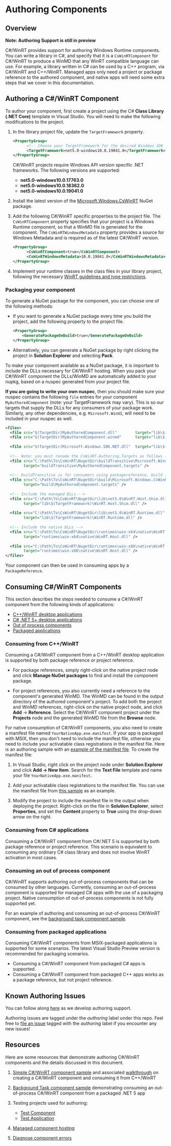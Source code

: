 # Authoring Components

## Overview

**Note: Authoring Support is still in preview**

C#/WinRT provides support for authoring Windows Runtime components. You can write a library in C#, and specify that it is a `CsWinRTComponent` for C#/WinRT to produce a WinMD that any WinRT compatible language can use. For example, a library written in C# can be used by a C++ program, via C#/WinRT and C++/WinRT.
Managed apps only need a project or package reference to the authored component, and native apps will need some extra steps that we cover in this documentation.

## Authoring a C#/WinRT Component

To author your component, first create a project using the C# **Class Library (.NET Core)** template in Visual Studio. You will need to make the following modifications to the project.

1. In the library project file, update the `TargetFramework` property.

      ```xml
      <PropertyGroup>
            <!-- Choose your TargetFramework for the desired Windows SDK projection -->
            <TargetFramework>net5.0-windows10.0.19041.0</TargetFramework>
      </PropertyGroup>
      ```

      C#/WinRT projects require Windows API version specific .NET frameworks. The following versions are supported:

      - **net5.0-windows10.0.17763.0**
      - **net5.0-windows10.0.18362.0**
      - **net5.0-windows10.0.19041.0**

2. Install the latest version of the [Microsoft.Windows.CsWinRT](https://www.nuget.org/packages/Microsoft.Windows.CsWinRT) NuGet package.

3. Add the following C#/WinRT specific properties to the project file. The `CsWinRTComponent` property specifies that your project is a Windows Runtime component, so that a WinMD file is generated for the component. The `CsWinRTWindowsMetadata` property provides a source for Windows Metadata and is required as of the latest C#/WinRT version.

      ```xml
      <PropertyGroup>
            <CsWinRTComponent>true</CsWinRTComponent>
            <CsWinRTWindowsMetadata>10.0.19041.0</CsWinRTWindowsMetadata>
      </PropertyGroup>
      ```

4. Implement your runtime classes in the class files in your library project, following the necessary [WinRT guidelines and type restrictions](https://docs.microsoft.com/windows/uwp/winrt-components/creating-windows-runtime-components-in-csharp-and-visual-basic#declaring-types-in-windows-runtime-components).


### Packaging your component

To generate a NuGet package for the component, you can choose one of the following methods:

- If you want to generate a NuGet package every time you build the project, add the following property to the project file.

    ```xml
    <PropertyGroup>
        <GeneratePackageOnBuild>true</GeneratePackageOnBuild>
    </PropertyGroup>
    ```

- Alternatively, you can generate a NuGet package by right clicking the project in **Solution Explorer** and selecting **Pack**.

To make your component available as a NuGet package, it is important to include the DLLs necessary for C#/WinRT hosting. When you pack your C#/WinRT component the DLLs/WinMD are automatically added to your nupkg, based on a nuspec generated from your project file.

**If you are going to write your own nuspec**, then you should make sure your nuspec contains the following ```file``` entries for your component ```MyAuthoredComponent``` (note: your TargetFramework may vary). This is so our targets that supply the DLLs for any consumers of your package work.  
Similarly, any other dependencies, e.g. `Microsoft.WinUI`, will need to be included in your nuspec as well.

``` xml
<files>
  <file src="$(TargetDir)MyAuthoredComponent.dll"        target="lib\$(TargetFramework)\MyAuthoredComponent.dll" />
  <file src="$(TargetDir)MyAuthoredComponent.winmd"      target="lib\$(TargetFramework)\winmd\MyAuthoredComponent.winmd" />
  
  <file src="$(TargetDir)Microsoft.Windows.SDK.NET.dll"  target="lib\$(TargetFramework)\Microsoft.Windows.SDK.NET.dll" />
   
  <!-- Note: you must rename the CsWinRT.Authoring.Targets as follows -->
  <file src="C:\Path\To\CsWinRT\NugetDir\buildTransitive\Microsoft.Windows.CsWinRT.Authoring.targets"   
        target="buildTransitive\MyAuthoredComponent.targets" />
        
  <!-- buildTransitive is for consumers using packagereference, build is for consumers using packages.config --> 
  <file src="C:\Path\To\CsWinRT\NugetDir\build\Microsoft.Windows.CsWinRT.Authoring.targets"       
        target="build\MyAuthoredComponent.targets" />
   
  <!-- Include the managed DLLs -->
  <file src="C:\Path\To\CsWinRT\NugetDir\lib\net5.0\WinRT.Host.Shim.dll"                                  
        target="lib\$(TargetFramework)\WinRT.Host.Shim.dll" />
    
  <file src="C:\Path\To\CsWinRT\NugetDir\lib\net5.0\WinRT.Runtime.dll"                                  
        target="lib\$(TargetFramework)\WinRT.Runtime.dll" />
    
  <!-- Include the native DLLs -->
  <file src="C:\Path\To\CsWinRT\NugetDir\runtimes\win-x64\native\WinRT.Host.dll"                                  
        target="runtimes\win-x64\native\WinRT.Host.dll" />
    
  <file src="C:\Path\To\CsWinRT\NugetDir\runtimes\win-x86\native\WinRT.Host.dll"                                  
        target="runtimes\win-x86\native\WinRT.Host.dll" />
</files>
```

Your component can then be used in consuming apps by a `PackageReference`.

## Consuming C#/WinRT Components

This section describes the steps needed to consume a C#/WinRT component from the following kinds of applications:

- [C++/WinRT desktop applications](#Consuming-from-C++/WinRT)
- [C# .NET 5+ desktop applications](#Consuming-from-C#-applications)
- [Out of process components](#Consuming-out-of-process-components)
- [Packaged applications](#Consuming-from-packaged-applications)

### Consuming from C++/WinRT

Consuming a C#/WinRT component from a C++/WinRT desktop application is supported by both package reference or project reference.

- For package references, simply right-click on the native project node and click **Manage NuGet packages** to find and install the component package.

- For project references, you also currently need a reference to the component's generated WinMD. The WinMD can be found in the output directory of the authored component's project. To add both the project and WinMD references, right-click on the native project node, and click **Add** -> **Reference**. Select the C#/WinRT component project under the **Projects** node and the generated WinMD file from the **Browse** node.

For native consumption of C#/WinRT components, you also need to create a manifest file named `YourNativeApp.exe.manifest`. If your app is packaged with MSIX, then you don't need to include the manifest file, otherwise you need to include your activatable class registrations in the manifest file. Here is an authoring sample with an [example of the manifest file](https://github.com/microsoft/CsWinRT/tree/master/src/Samples/AuthoringDemo/CppConsoleApp). To create the manifest file:

1. In Visual Studio, right click on the project node under **Solution Explorer** and click **Add -> New Item**. Search for the **Text File** template and name your file `YourNativeApp.exe.manifest`.

2. Add your activatable class registrations to the manifest file. You can use the manifest file from [this sample](https://github.com/microsoft/CsWinRT/tree/master/src/Samples/AuthoringDemo/CppConsoleApp) as an example.

3. Modify the project to include the manifest file in the output when deploying the project. Right-click on the file in **Solution Explorer**, select **Properties**, and set the **Content** property to **True** using the drop-down arrow on the right.

### Consuming from C# applications

Consuming a C#/WinRT component from C#/.NET 5 is supported by both package reference or project reference. This scenario is equivalent to consuming any ordinary C# class library and does not involve WinRT activation in most cases.

### Consuming an out of process component

C#/WinRT supports authoring out-of-process components that can be consumed by other languages. Currently, consuming an out-of-process component is supported for managed C# apps with the use of a packaging project. Native consumption of out-of-process components is not fully supported yet.

For an example of authoring and consuming an out-of-process C#/WinRT component, see the [background task component sample](https://github.com/microsoft/CsWinRT/tree/master/src/Samples/BgTaskComponent).

### Consuming from packaged applications

Consuming C#/WinRT components from MSIX-packaged applications is supported for some scenarios. The latest Visual Studio Preview version is recommended for packaging scenarios.

- Consuming a C#/WinRT component from packaged C# apps is supported.
- Consuming a C#/WinRT component from packaged C++ apps works as a package reference, but not project reference.

## Known Authoring Issues

You can follow along [here](https://github.com/microsoft/CsWinRT/issues/663) as we develop authoring support.

Authoring issues are tagged under the *authoring* label under this repo. Feel free to [file an issue](https://github.com/microsoft/CsWinRT/issues/new/choose) tagged with the *authoring* label if you encounter any new issues!

## Resources

Here are some resources that demonstrate authoring C#/WinRT components and the details discussed in this document.

1. [Simple C#/WinRT component sample](https://github.com/microsoft/CsWinRT/tree/master/src/Samples/AuthoringDemo) and associated [walkthrough](https://docs.microsoft.com/en-us/windows/uwp/csharp-winrt/create-windows-runtime-component-cswinrt) on creating a C#/WinRT component and consuming it from C++/WinRT

2. [Background Task component sample](https://github.com/microsoft/CsWinRT/tree/master/src/Samples/BgTaskComponent) demonstrating consuming an out-of-process C#/WinRT component from a packaged .NET 5 app

3. Testing projects used for authoring:
      - [Test Component](https://github.com/microsoft/CsWinRT/tree/master/src/Tests/AuthoringTest)
      - [Test Application](https://github.com/microsoft/CsWinRT/tree/master/src/Tests/AuthoringConsumptionTest)

4. [Managed component hosting](https://github.com/microsoft/CsWinRT/blob/master/docs/hosting.md) 

5. [Diagnose component errors](https://docs.microsoft.com/en-us/windows/uwp/csharp-winrt/authoring-diagnostics)